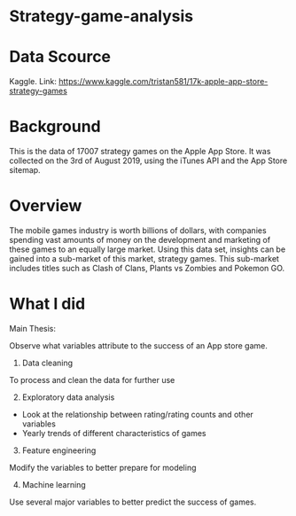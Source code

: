 # Strategy-game-analysis

# Data Scource
Kaggle. Link: https://www.kaggle.com/tristan581/17k-apple-app-store-strategy-games

# Background
This is the data of 17007 strategy games on the Apple App Store. It was collected on the 3rd of August 2019, using the iTunes API and the App Store sitemap.

# Overview
The mobile games industry is worth billions of dollars, with companies spending vast amounts of money on the development and marketing of these games to an equally large market. Using this data set, insights can be gained into a sub-market of this market, strategy games. This sub-market includes titles such as Clash of Clans, Plants vs Zombies and Pokemon GO.

# What I did
Main Thesis: 

Observe what variables attribute to the success of an App store game.

1. Data cleaning

To process and clean the data for further use

2. Exploratory data analysis
- Look at the relationship between rating/rating counts and other variables
- Yearly trends of different characteristics of games

3. Feature engineering

Modify the variables to better prepare for modeling

4. Machine learning

Use several major variables to better predict the success of games.
